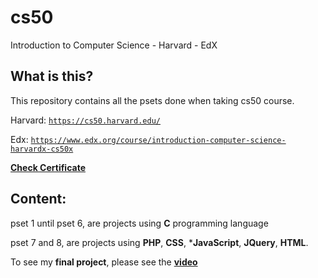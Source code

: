 # cs50
Introduction to Computer Science - Harvard - EdX

## What is this?
This repository contains all the psets done when taking cs50 course.

Harvard: [`https://cs50.harvard.edu/`](https://cs50.harvard.edu/)

Edx: [`https://www.edx.org/course/introduction-computer-science-harvardx-cs50x`](https://www.edx.org/course/introduction-computer-science-harvardx-cs50x)

[**Check Certificate**](https://courses.edx.org/certificates/1fe3bc4a26ef40ca84be1cca1ad877f2)

## Content: 
pset 1 until pset 6, are projects using **C** programming language

pset 7 and 8, are projects using **PHP**, **CSS**, ***JavaScript**, **JQuery**, **HTML**.

To see my **final project**, please see the [**video**](https://www.youtube.com/watch?v=2zWBjwMZssI&t=48s)

